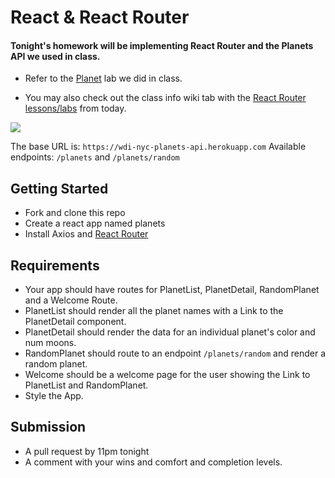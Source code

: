 # React & React Router 

#### Tonight's homework will be implementing React Router and the Planets API we used in class.

- Refer to the [Planet](https://git.generalassemb.ly/wdi-nyc-bananas/react_planet_form) lab we did in class.

- You may also check out the class info wiki tab with the [React Router lessons/labs](https://git.generalassemb.ly/wdi-nyc-bananas/class-info/wiki/Week-5-Recap#thursday-february-21-2019) from today.

![](https://media.giphy.com/media/RLV26ucdod4ek/giphy.gif)

The base URL is: `https://wdi-nyc-planets-api.herokuapp.com`
Available endpoints: `/planets` and `/planets/random`

## Getting Started
- Fork and clone this repo
- Create a react app named planets
- Install Axios and [React Router](https://www.npmjs.com/package/react-router-dom)

## Requirements
- Your app should have routes for PlanetList, PlanetDetail, RandomPlanet and a Welcome Route.
- PlanetList should render all the planet names with a Link to the PlanetDetail component.
- PlanetDetail should render the data for an individual planet's color and num moons.
- RandomPlanet should route to an endpoint `/planets/random` and render a random planet.
- Welcome should be a welcome page for the user showing the Link to PlanetList and RandomPlanet.
- Style the App.

## Submission
- A pull request by 11pm tonight
- A comment with your wins and comfort and completion levels.
